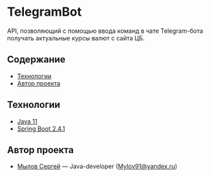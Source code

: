 # TelegramBot
API, позволяющий с помощью ввода команд в чате Telegram-бота получать актуальные курсы валют с сайта ЦБ.


## Содержание
- [Технологии](#технологии)
- [Автор проекта](#автор-проекта)


## Технологии
- [Java 11](https://www.java.com/ru/)
- [Spring Boot 2.4.1](https://docs.spring.io/spring-boot/docs/2.4.1/reference/htmlsingle/)



## Автор проекта
  - [Мылов Сергей](https://github.com/Mylov91) — Java-developer (Mylov91@yandex.ru)
